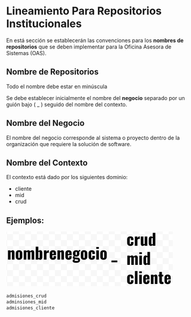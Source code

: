 # Lineamiento Para Repositorios Institucionales

En está sección se establecerán las convenciones para los **nombres de repositorios** que se deben implementar para la Oficina Asesora de Sistemas (OAS).

## Nombre de Repositorios

Todo el nombre debe estar en minúscula

Se debe establecer inicialmente el nombre del **negocio** separado por un guión bajo ( _ ) seguido del nombre del contexto.

## Nombre del Negocio
El nombre del negocio corresponde al sistema o proyecto dentro de la organización que requiere la solución de software.

## Nombre del Contexto
El contexto está dado por los siguientes dominio:
- cliente
- mid
- crud

## Ejemplos:

![Crear BD](/repositorios_institucionales/img/repo_01.png)

    admisiones_crud
    adminsiones_mid
    admisiones_cliente
